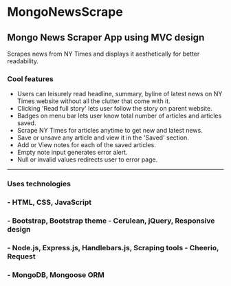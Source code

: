 # MongoNewsScrape

## Mongo News Scraper App using MVC design

Scrapes news from NY Times and displays it aesthetically for better readability.

### Cool features

* Users can leisurely read headline, summary, byline of latest news on NY Times website without all the clutter that come with it.
* Clicking 'Read full story' lets user follow the story on parent website.
* Badges on menu bar lets user know total number of articles and articles saved.
* Scrape NY Times for articles anytime to get new and latest news.
* Save or unsave any article and view it in the 'Saved' section.
* Add or View notes for each of the saved articles.
* Empty note input generates error alert.
* Null or invalid values redirects user to error page.

----------------------

### Uses technologies 

### - HTML, CSS, JavaScript ###
### - Bootstrap, Bootstrap theme - Cerulean, jQuery, Responsive design ###
### - Node.js, Express.js, Handlebars.js, Scraping tools - Cheerio, Request ###
### - MongoDB, Mongoose ORM ###

